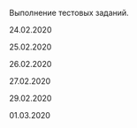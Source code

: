 Выполнение тестовых заданий.

24.02.2020

25.02.2020

26.02.2020

27.02.2020

29.02.2020

01.03.2020
